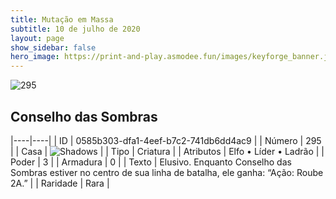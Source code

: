 ```yaml
---
title: Mutação em Massa
subtitle: 10 de julho de 2020
layout: page
show_sidebar: false
hero_image: https://print-and-play.asmodee.fun/images/keyforge_banner.jpg
---
```


![295](https://cdn.keyforgegame.com/media/card_front/pt/479_295_CG4FG9XQJ849_pt.png)

## Conselho das Sombras

|----|----|
| ID | 0585b303-dfa1-4eef-b7c2-741db6dd4ac9 |
| Número | 295 |
| Casa | ![Shadows](https://archonarcana.com/images/thumb/e/ee/Shadows.png/22px-Shadows.png "Sombras") |
| Tipo | Criatura |
| Atributos | Elfo • Líder • Ladrão |
| Poder | 3 |
| Armadura | 0 |
| Texto | Elusivo.  Enquanto Conselho das Sombras estiver no centro de sua linha de batalha, ele ganha: “Ação: Roube 2A.” |
| Raridade | Rara |
